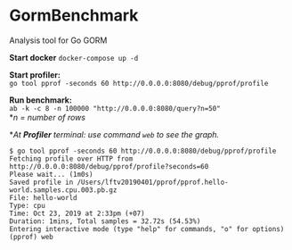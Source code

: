# GormBenchmark
Analysis tool for Go GORM

**Start docker**
```docker-compose up -d```

**Start profiler:**  
```go tool pprof -seconds 60 http://0.0.0.0:8080/debug/pprof/profile```

**Run benchmark:**  
```ab -k -c 8 -n 100000 "http://0.0.0.0:8080/query?n=50"```  
**n = number of rows*

**At **Profiler** terminal: use command ```web``` to see the graph.*
```
$ go tool pprof -seconds 60 http://0.0.0.0:8080/debug/pprof/profile
Fetching profile over HTTP from http://0.0.0.0:8080/debug/pprof/profile?seconds=60
Please wait... (1m0s)
Saved profile in /Users/lftv20190401/pprof/pprof.hello-world.samples.cpu.003.pb.gz
File: hello-world
Type: cpu
Time: Oct 23, 2019 at 2:33pm (+07)
Duration: 1mins, Total samples = 32.72s (54.53%)
Entering interactive mode (type "help" for commands, "o" for options)
(pprof) web
```
